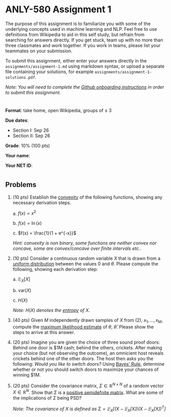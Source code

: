 # ANLY-580 Assignment 1

The purpose of this assignment is to familiarize you with some of the underlying concepts used in machine learning and NLP. Feel free to use definitions from Wikipedia to aid in this self study, but refrain from searching for answers directly. If you get stuck, team up with no more than three classmates and work together. If you work in teams, please list your teammates on your submission.

To submit this assignment, either enter your answers directly in the `assignments/assignment-1.md` using markdown syntax, or upload a separate file containing your solutions, for example `assignments/assignment-1-solutions.pdf`.

*Note: You will need to complete the [Github onboarding instructions](https://github.com/chrislarson1/GU-ANLY-580-FALL-2021/blob/main/github-setup.md) in order to submit this assignment.*

#
**Format**: take home, open Wikipedia, groups of $\leq$ 3

**Due dates**:
 
 - Section I: Sep 26
 - Section II: Sep 26

**Grade**: 10% (100 pts)

**Your name**:

**Your NET ID**:

#
## Problems

1. (10 pts) Establish the [convexity](https://en.wikipedia.org/wiki/Convex_function) of the following functions, showing any necessary derivation steps.

    a. $f(x) = x^{2}$

    b. $f(x) = \ln(x)$

    c. $f(x) = \frac{1}{1 + e^{-x}}$

    *Hint: convexity is non binary, some functions are neither convex nor concave, some are convex/concave over finite intervals etc..* 



2. (10 pts) Consider a continuous random variable $X$ that is drawn from a [uniform distribution](https://en.wikipedia.org/wiki/Continuous_uniform_distribution) between the values $0$ and $\theta$. Please compute the following, showing each derivation step:

    a. $\mathbb{E}_{X}[X]$

    b. $\text{var}(X)$ 

    c. $H(X)$

    *Note:* $H(X)$ *denotes the [entropy](https://en.wikipedia.org/wiki/Entropy_(information_theory)) of* $X$. 


3. (40 pts) Given $M$ independently drawn samples of $X$ from (2), $x_{1}, ..., x_{M}$, compute the [maximum likelihood estimate](https://en.wikipedia.org/wiki/Maximum_likelihood_estimation) of $\theta$, $\hat{\theta}$. Please show the steps to arrive at this answer.


3. (20 pts) Imagine you are given the choice of three sound proof doors: Behind one door is \$1M cash; behind the others, crickets. After making your choice (but not observing the outcome), an omnicient host reveals crickets behind one of the other doors. The host then asks you the following: *Would you like to switch doors?* Using [Bayes' Rule](https://en.wikipedia.org/wiki/Bayes%27_theorem), determine whether or not you should switch doors to maximize your chances of winning $1M.


4. (20 pts) Consider the covariance matrix, $\Sigma \in \mathbb{R}^{N \times N}$ of a random vector $X \in \mathbb{R}^{N}$. Show that $\Sigma$ is a [positive semidefnite matrix](https://en.wikipedia.org/wiki/Definite_matrix). What are some of the implications of $\Sigma$ being PSD?

    *Note: The covariance of $X$ is defined as $\Sigma = \mathbb{E}_{X}\big[ \big( X - \mathbb{E}_{X}[X] \big)\big( X - \mathbb{E}_{X}[X] \big)^{T} \big]$*